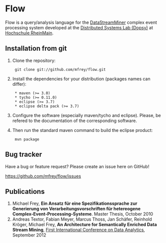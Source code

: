 Flow
====
Flow is a query/analysis language for the [DataStreamMiner][1] complex event processing system developed at
the [Distributed Systems Lab (Dopsy)][2] at [Hochschule RheinMain][3]. 

Installation from git
---------------------
1. Clone the repository:

		git clone git://github.com/mfrey/flow.git

2. Install the dependencies for your distribution (packages names can differ):

		* maven (>= 3.0)
		* tycho (>= 0.11.0)
		* eclipse (>= 3.7)
		* eclipse delta pack (>= 3.7)

3. Configure the software (especially maven/tycho and eclipse). Please, be refered to the documentation of the
corresponding software.

4. Then run the standard maven command to build the eclipse product:

		mvn package

Bug tracker
-----------
Have a bug or feature request? Please create an issue here on GitHub!

https://github.com/mfrey/flow/issues


Publications
------------
1. Michael Frey, **Ein Ansatz für eine Spezifikationssprache zur Generierung von Verarbeitungsvorschriften für hetereogene Complex-Event-Processing-Systeme**. Master Thesis, October 2010
2. Andreas Textor, Fabian Meyer, Marcus Thoss, Jan Sch&auml;fer, Reinhold Kr&ouml;ger, Michael Frey, **An Architecture for Semantically Enriched Data Stream Mining**, [First International Conference on Data Analytics](http://www.iaria.org/conferences2012/ProgramDATAANALYTICS12.html), September 2012


[1]: https://wwwvs.cs.hs-rm.de/projekte/dsminer.html
[2]: https://wwwvs.cs.hs-rm.de
[3]: http://www.hs-rm.de/dcsm/studiengaenge/informatik-msc/index.html

